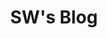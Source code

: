 ---
layout: home
title: SW's Blog 
permalink: /sw/
pagination:
  enabled: true
  collection: sw
  sort_field: 'date'
  sort_reverse: true
---